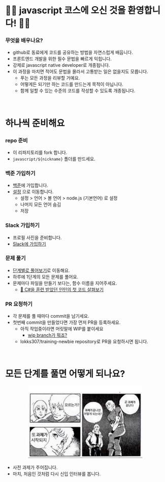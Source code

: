 # 👻👻 javascript 코스에 오신 것을 환영합니다! 👻👻

### 무엇을 배우나요?

- github로 동료에게 코드를 공유하는 방법을 자연스럽게 배웁니다.
- 프론트엔드 개발을 위한 필수 문법을 빠르게 익힙니다.
- 강제로 javascript native developer로 개종됩니다.
- 이 과정을 마치면 적어도 문법을 몰라서 고통받는 일은 없을지도 모릅니다.
  - 푸는 모든 과정을 리뷰할 거예요.
  - 어떻게든 되기만 하는 코드를 만드는게 목적이 아닙니다.
  - 함께 일할 수 있는 수준의 코드를 작성할 수 있도록 개종됩니다.

<br>

# 하나씩 준비해요

### repo 준비

- 이 리파지토리를 fork 합니다.
- `javascript/${nickname}` 폴더를 만드세요.


### 백준 가입하기

- [백준](https://www.acmicpc.net/register)에 가입합니다.
- [설정](https://www.acmicpc.net/modify) 으로 이동합니다.
  - 설정 > 언어 > 볼 언어 > node.js (기본언어) 로 설정
  - 나머지 모든 언어 숨김
  - 저장


### Slack 가입하기

- 프로필 사진을 준비합니다.
-  [Slack에 가입하기](https://join.slack.com/t/cddcaresquare-ooc1094/shared_invite/zt-20u4121qb-B6z4a25rQ9kWWygfTZZ3QA)


### 문제 풀기

- [단계별로 풀어보기](https://www.acmicpc.net/step)로 이동해요.
- 하루에 1단계의 모든 문제를 풀어요.
- 문제마다 파일을 만들기 보다는, 함수 이름을 지어주세요.
  - [👀 C#을 훈련 받았던 인턴의 첫 코드 살펴보기  ](https://github.com/EdenKwon/BackJoon/blob/develop/ConsoleApp1/Level1.cs)


### PR 요청하기

- 각 문제를 풀 때마다 commit을 남기세요.
- 첫번째 commit을 만들었다면 가장 먼저 PR을 등록하세요.
  - 아직 작업중이라면 머릿말에 WIP를 붙이세요
    - [wip branch가 뭐죠?](https://stackoverflow.com/questions/15763059/github-what-is-a-wip-branch)
  - lokks307/training-newbie repository로 PR을 요청하시면 됩니다.
  
<br>

# 모든 단계를 풀면 어떻게 되나요?

<div style="text-align: center;" >
<img src="../image/과제.jpg" width="360"/>
</div>

- 사전 과제가 주어집니다.
- 마치, 처음인 것처럼 다시 신입 인터뷰를 봅니다.

